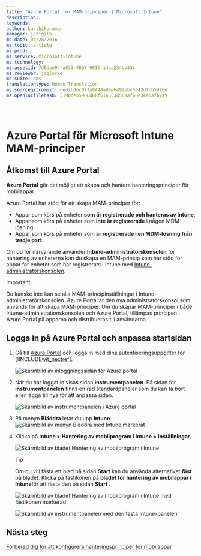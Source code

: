 ```yaml
---
title: "Azure Portal för MAM-principer | Microsoft Intune"
description: 
keywords: 
author: karthikaraman
manager: jeffgilb
ms.date: 04/28/2016
ms.topic: article
ms.prod: 
ms.service: microsoft-intune
ms.technology: 
ms.assetid: 7d6dae94-a833-40b7-9016-14ea234bb33c
ms.reviewer: joglocke
ms.suite: ems
translationtype: Human Translation
ms.sourcegitcommit: ded7bd6c971a9448ad6e6492ebc5e42dfcb5d76e
ms.openlocfilehash: 519bde55966d88f516553d509af60e34a6af62a9


---
```


# Azure Portal för Microsoft Intune MAM-principer
## Åtkomst till Azure Portal
**Azure Portal** gör det möjligt att skapa och hantera hanteringsprinciper för mobilappar.

Azure Portal har stöd för att skapa MAM-principer för:
- Appar som körs på enheter **som är registrerade och hanteras av Intune**.
- Appar som körs på enheter som **inte är registrerade** i någon MDM-lösning.
- Appar som körs på enheter som **är registrerade i en MDM-lösning från tredje part**.

Om du för närvarande använder **Intune-administratörskonsolen** för hantering av enheterna kan du skapa en MAM-princip som har stöd för appar för enheter som har registrerats i Intune med [Intune-administratörskonsolen](configure-and-deploy-mobile-application-management-policies-in-the-microsoft-intune-console.md).
>[!IMPORTANT]
> Du kanske inte kan se alla MAM-principinställningar i Intune-administratörskonsolen. Azure Portal är den nya administratörskonsol som används för att skapa MAM-principer. Om du skapar MAM-principer i både Intune-administrationskonsolen och Azure Portal, tillämpas principen i Azure Portal på apparna och distribueras till användarna.

## Logga in på Azure Portal och anpassa startsidan

1.  Gå till [Azure Portal](https://portal.azure.com) och logga in med dina autentiseringsuppgifter för [!INCLUDE[wit_nextref](../includes/wit_nextref_md.md)].

    ![Skärmbild av inloggningssidan för Azure portal](../media/AppManagement/AzurePortal_MAMSigninPage.png)

2.  När du har loggat in visas sidan **instrumentpanelen**. På sidan för **instrumentpanelen** finns en rad standardpaneler som du kan ta bort eller lägga till nya för att anpassa sidan.

    ![Skärmbild av instrumentpanelen i Azure portal](../media/AppManagement/AzurePortal_MAMStartboard_NoMAM.png)

3.  På menyn **Bläddra** letar du upp **Intune**.![Skärmbild av menyn Bläddra med Intune markerat](../media/AppManagement/AzurePortal_MAM_Browse_Intune.png)

4.  Klicka på **Intune > Hantering av mobilprogram i Intune > Inställningar**.

    ![Skärmbild av bladet Hantering av mobilprogram i Intune](../media/AppManagement/AzurePortal_MAM_Mainblade.png)

    > [!TIP]
    > Om du vill fästa ett blad på sidan **Start** kan du använda alternativet **fäst** på bladet.  Klicka på fästikonen på **bladet för hantering av mobilappar i Intune**för att fästa den på sidan **Start** .

    ![Skärmbild av bladet Hantering av mobilprogram i Intune med fästikonen markerad](../media/AppManagement/AzurePortal_MAM_PinBladeAction.png)

    ![Skärmbild av instrumentpanelen med den fästa Intune-panelen](../media/AppManagement/AzurePortal_MAM_Startboard_withMAM.png)
## Nästa steg
[Förbered dig för att konfigurera hanteringsprinciper för mobilappar](get-ready-to-configure-mobile-app-management-policies-with-microsoft-intune.md)



<!--HONumber=Jun16_HO4-->


